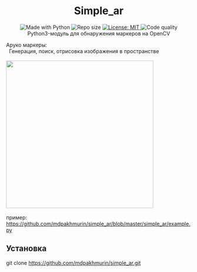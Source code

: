 <h1 align="center">Simple_ar</H1>

<p align="center">
<img alt="Made with Python" src="https://img.shields.io/badge/Made%20with-Python-blue">
<img alt="Repo size" src="https://img.shields.io/github/repo-size/MehMessGo/simple-ar">
<a href="https://github.com/MehMessGo/simple_ar/blob/master/LICENSE">
  <img alt="License: MIT" src="https://img.shields.io/github/license/MehMessGo/simple-ar">
</a>
<img alt="Code quality" src="https://img.shields.io/scrutinizer/quality/g/MehMessGo/simple_ar">
</br>
Python3-модуль для обнаружения маркеров на OpenCV
</p>

Аруко маркеры:</br>
&nbsp; Генерация, поиск, отрисовка изображения в пространстве</br></br>
<img src="https://github.com/MehMessGo/simple_ar/blob/master/example.png" width="400" ></br></br>
пример: https://github.com/mdpakhmurin/simple_ar/blob/master/simple_ar/example.py

## Установка
git clone https://github.com/mdpakhmurin/simple_ar.git

